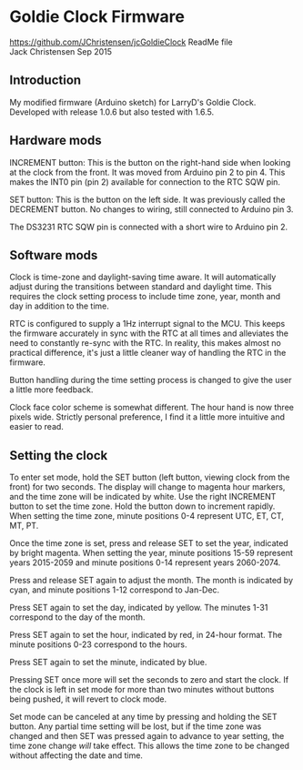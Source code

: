# Goldie Clock Firmware #
https://github.com/JChristensen/jcGoldieClock
ReadMe file  
Jack Christensen Sep 2015

## Introduction ##
My modified firmware (Arduino sketch) for LarryD's Goldie Clock. Developed with release 1.0.6 but also tested with 1.6.5.

## Hardware mods ##
INCREMENT button: This is the button on the right-hand side when looking at the clock from the front. It was moved from Arduino pin 2 to pin 4. This makes the INT0 pin (pin 2) available for connection to the RTC SQW pin.

SET button: This is the button on the left side. It was previously called the DECREMENT button. No changes to wiring, still connected to Arduino pin 3.

The DS3231 RTC SQW pin is connected with a short wire to Arduino pin 2.

## Software mods ##
Clock is time-zone and daylight-saving time aware. It will automatically adjust during the transitions between standard and daylight time. This requires the clock setting process to include time zone, year, month and day in addition to the time.

RTC is configured to supply a 1Hz interrupt signal to the MCU. This keeps the firmware accurately in sync with the RTC at all times and alleviates the need to constantly re-sync with the RTC. In reality, this makes almost no practical difference, it's just a little cleaner way of handling the RTC in the firmware.

Button handling during the time setting process is changed to give the user a little more feedback.

Clock face color scheme is somewhat different. The hour hand is now three pixels wide. Strictly personal preference, I find it a little more intuitive and easier to read.

## Setting the clock ##
To enter set mode, hold the SET button (left button, viewing clock from the front) for two seconds. The display will change to magenta hour markers, and the time zone will be indicated by white. Use the right INCREMENT button to set the time zone. Hold the button down to increment rapidly. When setting the time zone, minute positions 0-4 represent UTC, ET, CT, MT, PT.

Once the time zone is set, press and release SET to set the year, indicated by bright magenta. When setting the year, minute positions 15-59 represent years 2015-2059 and minute positions 0-14 represent years 2060-2074.

Press and release SET again to adjust the month. The month is indicated by cyan, and minute positions 1-12 correspond to Jan-Dec.

Press SET again to set the day, indicated by yellow. The minutes 1-31 correspond to the day of the month.

Press SET again to set the hour, indicated by red, in 24-hour format. The minute positions 0-23 correspond to the hours.

Press SET again to set the minute, indicated by blue.

Pressing SET once more will set the seconds to zero and start the clock. If the clock is left in set mode for more than two minutes without buttons being pushed, it will revert to clock mode.

Set mode can be canceled at any time by pressing and holding the SET button. Any partial time setting will be lost, but if the time zone was changed and then SET was pressed again to advance to year setting, the time zone change *will* take effect. This allows the time zone to be changed without affecting the date and time.